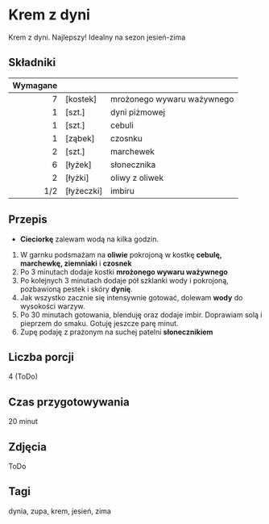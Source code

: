 # Krem z dyni

Krem z dyni. Najlepszy! Idealny na sezon jesień-zima

## Składniki

|Wymagane||| 
|--:|--|--- |
|7|[kostek]|mrożonego wywaru ważywnego| 
|1|[szt.]|dyni piżmowej| 
|1|[szt.]|cebuli| 
|1|[ząbek]|czosnku|
|2|[szt.]|marchewek|
|6|[łyżek]|słonecznika|
|2|[łyżki]|oliwy z oliwek|
|1/2|[łyżeczki]|imbiru|

## Przepis

* **Cieciorkę** zalewam wodą na kilka godzin. 
1. W garnku podsmażam na **oliwie** pokrojoną w kostkę **cebulę, marchewkę, ziemniaki** i **czosnek**
2. Po 3 minutach dodaje kostki **mrożonego wywaru ważywnego**
3.  Po kolejnych 3 minutach dodaje pół szklanki wody i pokrojoną, pozbawioną pestek i skóry **dynię**. 
4. Jak wszystko zacznie się intensywnie gotować, dolewam **wody** do wysokości warzyw.
5. Po 30 minutach gotowania, blenduję oraz dodaje imbir. Doprawiam solą i pieprzem do smaku. Gotuję jeszcze parę minut.
6. Zupę podaję z prażonym na suchej patelni **słonecznikiem**

## Liczba porcji

4 (ToDo)

## Czas przygotowywania

20 minut

## Zdjęcia

ToDo

## Tagi

dynia, zupa, krem, jesień, zima


